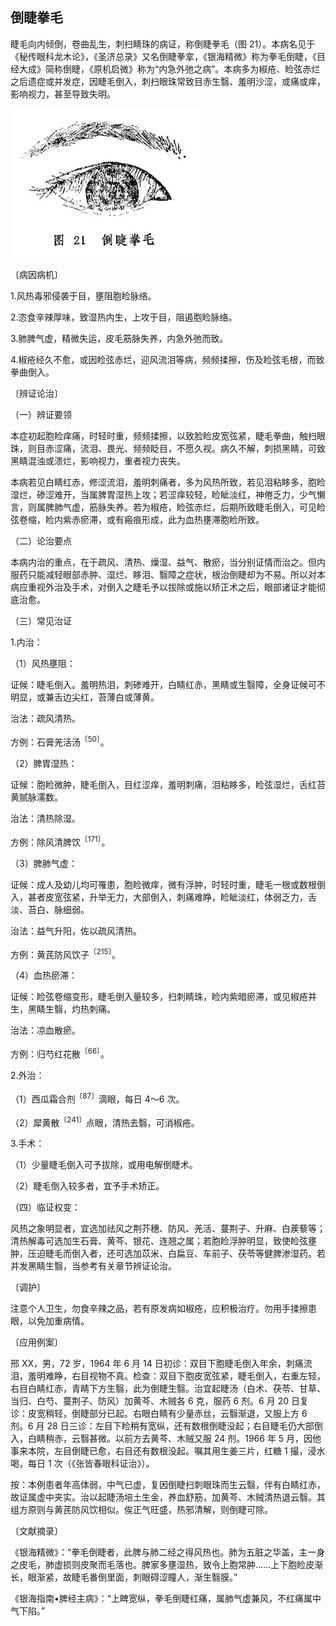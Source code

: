## 倒睫拳毛

睫毛向内倾倒，卷曲乱生，刺扫睛珠的病证，称倒睫拳毛（图 21）。本病名见于《秘传眼科龙木论》，《圣济总录》又名倒睫拳挛，《银海精微》称为拳毛倒睫，《目经大成》简称倒睫，《原机启微》称为“内急外弛之病”。本病多为椒疮、睑弦赤烂之后遗症或并发症，因睫毛倒入，刺扫眼珠常致目赤生翳、羞明沙涩，或痛或痒，影响视力，甚至导致失明。

 <img src="./img/21.jpg" style="zoom:50%;" />

〔病因病机〕

1.风热毒邪侵袭于目，壅阻胞睑脉络。

2.恣食辛辣厚味，致湿热内生，上攻于目，阻遏胞睑脉络。

3.肺脾气虚，精微失运，皮毛筋脉失养，内急外弛而致。

4.椒疮经久不愈，或因睑弦赤烂，迎风流泪等病，频频揉擦，伤及睑弦毛根，而致拳曲倒入。

〔辨证论治〕

（一）辨证要领

本症初起胞睑痒痛，时轻时重，频频揉擦，以致脸睑皮宽弦紧，睫毛拳曲，触扫眼珠，则目赤涩痛，流泪、畏光、频频眨目，不愿久视。病久不解，刺损黑睛，可致黑睛混浊或溃烂，影响视力，重者视力丧失。

本病若见白睛红赤，修涩流泪，羞明刺痛者，多为风热所致，若见泪粘眵多，胞睑湿烂，碜涩难开，当属脾胃湿热上攻；若涩痒较轻，睑眦淡红，神倦乏力，少气懒言，则属脾肺气虚，筋脉失养。若为椒疮，睑弦赤烂，后期所致睫毛倒入，可见睑弦卷缩，睑内紫赤瘀滞，或有瘢痕形成，此为血热壅滞胞睑所致。

（二）论治要点

本病内治的重点，在于疏风、清热、燥湿、益气、散瘀，当分别证情而治之。但内服药只能减轻眼部赤肿、湿烂、眵泪、翳障之症状，根治倒睫却为不易。所以对本病应重视外治及手术，对倒入之睫毛予以拔除或施以矫正术之后，眼部诸证才能彻底治愈。

（三）常见治证

1.内治：

（1）风热壅阻：

证候：睫毛倒入。羞明热泪，刺碜难开，白睛红赤，黑睛或生翳障，全身证候可不明显，或兼舌边尖红，苔薄白或薄黄。

治法：疏风清热。

方例：石膏羌活汤<sup>〔50〕</sup>。

（2）脾胃湿热：

证候：胞睑微肿，睫毛倒入，目红涩痒，羞明刺痛，泪粘眵多，睑弦湿烂，舌红苔黄腻脉濡数。

治法：清热除湿。

方例：除风清脾饮<sup>〔171〕</sup>。

（3）脾肺气虚：

证候：成人及幼儿均可罹患，胞睑微痒，微有浮肿，时轻时重，睫毛一根或数根倒入，甚者皮宽弦紧，升举无力，大部倒入，刺痛难睁，睑眦淡红，体弱乏力，舌淡、苔白、脉细弱。

治法：益气升阳，佐以疏风清热。

方例：黄芪防风饮子<sup>〔215〕</sup>。

（4）血热瘀滞：

证候：睑弦卷缩变形，睫毛倒入量较多，扫刺睛珠，睑内紫暗瘀滞，或见椒疮并生，黑睛生翳，灼热刺痛。

治法：凉血散瘀。

方例：归芍红花散<sup>〔66〕</sup>。

2.外治：

（1）西瓜霜合剂<sup>〔87〕</sup>滴眼，每日 4〜6 次。

（2）犀黄散<sup>〔241〕</sup>点眼，清热去翳，可消椒疮。

3.手术：

（1）少量睫毛倒入可予拔除，或用电解倒睫术。

（2）睫毛倒入较多者，宜予手术矫正。

（四）临证权变：

风热之象明显者，宜选加祛风之荆芥穗、防风、羌活、蔓荆子、升麻、白蒺藜等；清热解毒可选加生石膏、黄芩、银花、连翘之属；若胞睑浮肿明显，致使睑弦壅肿，压迫睫毛而倒入者，还可选加苡米、白扁豆、车前子、茯苓等健脾渗湿药。若并发黑睛生翳，当参考有关章节辨证论治。

〔调护〕

注意个人卫生，勿食辛辣之品，若有原发病如椒疮，应积极治疗。勿用手揉擦患眼，以免加重病情。

〔应用例案〕

邢 XX，男，72 岁，1964 年 6 月 14 日初诊：双目下胞睫毛倒入年余，刺痛流泪，羞明难睁，右目视物不真。检查：双目下胞皮宽弦紧，睫毛倒入，右重左轻，右目白睛红赤，青睛下方生翳，此为倒睫生翳。治宜起睫汤（白术、茯苓、甘草、当归、白芍、蔓荆子、防风）加黄芩、木贼各 6 克，服药 6 剂。6 月 20 日复诊：皮宽稍轻，倒睫部分已起。右眼白睛有少量赤丝，云翳渐退，又服上方 6 剂。6 月 28 日三诊：左目下睑稍有宽纵，还有数根倒睫没起；右目睫毛仍大部倒入，白睛稍赤，云翳甚微。以前方去黄芩、木贼又服 24 剂。1966 年 5 月，因他事来本院，左目倒睫已愈，右目还有数根没起。嘱其用生姜三片，红糖 1 撮，浸水喝，每日 1 次（《张皆春眼科证治》）。

按：本例患者年高体弱，中气已虚，复因倒睫扫刺眼珠而生云翳，伴有白睛红赤，故证属虚中夹实。治以起睫汤培土生金，养血舒筋，加黄芩、木贼清热退云翳。其组方原则与黄芪防风饮相似。俟正气旺盛，热邪清解，则倒睫可除。

〔文献摘录〕

《银海精微》：“拳毛倒睫者，此脾与肺二经之得风热也。肺为五脏之华盖，主一身之皮毛，肺虚损则皮聚而毛落也。脾家多壅湿热，致令上胞常肿……上下胞睑皮渐长，眼渐紧，故睫毛番倒里面，刺眼碍涩瞳人，渐生翳膜。”

《银海指南•脾经主病》：“上睥宽纵，拳毛倒睫红痛，属肺气虚兼风，不红痛属中气下陷。”
